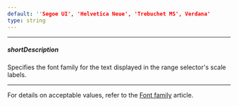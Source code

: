 ```yaml
---
default: ''Segoe UI', 'Helvetica Neue', 'Trebuchet MS', Verdana'
type: string
---
```

---
##### shortDescription
Specifies the font family for the text displayed in the range selector's scale labels.

---
For details on acceptable values, refer to the [Font family](https://www.w3.org/TR/CSS21/fonts.html#propdef-font-family) article.